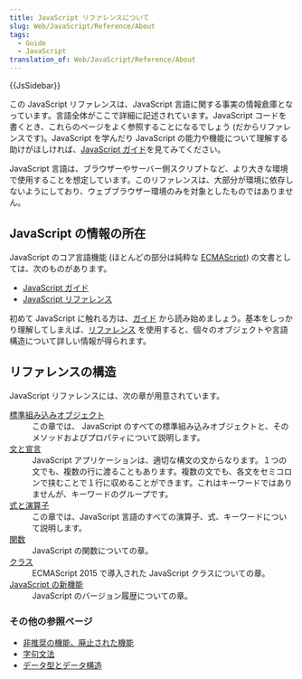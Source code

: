 ```yaml
---
title: JavaScript リファレンスについて
slug: Web/JavaScript/Reference/About
tags:
  - Guide
  - JavaScript
translation_of: Web/JavaScript/Reference/About
---
```

<div>{{JsSidebar}}</div>

<p>この JavaScript リファレンスは、JavaScript 言語に関する事実の情報倉庫となっています。言語全体がここで詳細に記述されています。JavaScript コードを書くとき、これらのページをよく参照することになるでしょう (だからリファレンスです)。JavaScript を学んだり JavaScript の能力や機能について理解する助けがほしければ、<a href="/ja/docs/Web/JavaScript/Guide">JavaScript ガイド</a>を見てみてください。</p>

<p>JavaScript 言語は、ブラウザーやサーバー側スクリプトなど、より大きな環境で使用することを想定しています。このリファレンスは、大部分が環境に依存しないようにしており、ウェブブラウザー環境のみを対象としたものではありません。</p>

<h2 id="Where_to_find_JavaScript_information">JavaScript の情報の所在</h2>

<p>JavaScript のコア言語機能 (ほとんどの部分は純粋な <a href="/ja/docs/Web/JavaScript/Language_Resources">ECMAScript</a>) の文書としては、次のものがあります。</p>

<ul>
 <li><a href="/ja/docs/Web/JavaScript/Guide">JavaScript ガイド</a></li>
 <li><a href="/ja/docs/Web/JavaScript/Reference">JavaScript リファレンス</a></li>
</ul>

<p>初めて JavaScript に触れる方は、<a href="/ja/docs/Web/JavaScript/Guide">ガイド</a> から読み始めましょう。基本をしっかり理解してしまえば、<a href="/ja/docs/Web/JavaScript/Reference">リファレンス</a> を使用すると、個々のオブジェクトや言語構造について詳しい情報が得られます。</p>

<h2 id="Structure_of_the_reference">リファレンスの構造</h2>

<p>JavaScript リファレンスには、次の章が用意されています。</p>

<dl>
 <dt><a href="/ja/docs/Web/JavaScript/Reference/Global_Objects">標準組み込みオブジェクト</a></dt>
 <dd>この章では、 JavaScript のすべての標準組み込みオブジェクトと、そのメソッドおよびプロパティについて説明します。</dd>
 <dt><a href="/ja/docs/Web/JavaScript/Reference/Statements">文と宣言</a></dt>
 <dd>JavaScript アプリケーションは、適切な構文の文からなります。１つの文でも、複数の行に渡ることもあります。複数の文でも、各文をセミコロンで挟むことで１行に収めることができます。これはキーワードではありませんが、キーワードのグループです。</dd>
 <dt><a href="/ja/docs/Web/JavaScript/Reference/Operators">式と演算子</a></dt>
 <dd>この章では、JavaScript 言語のすべての演算子、式、キーワードについて説明します。</dd>
 <dt><a href="/ja/docs/Web/JavaScript/Reference/Functions">関数</a></dt>
 <dd>JavaScript の関数についての章。</dd>
 <dt><a href="/ja/docs/Web/JavaScript/Reference/Classes">クラス</a></dt>
 <dd>ECMAScript 2015 で導入された JavaScript クラスについての章。</dd>
 <dt><a href="/ja/docs/Web/JavaScript/New_in_JavaScript">JavaScript の新機能</a></dt>
 <dd>JavaScript のバージョン履歴についての章。</dd>
</dl>

<h3 id="More_reference_pages">その他の参照ページ</h3>

<ul>
 <li><a href="/ja/docs/Web/JavaScript/Reference/Deprecated_and_obsolete_features">非推奨の機能、廃止された機能</a></li>
 <li><a href="/ja/docs/Web/JavaScript/Reference/Lexical_grammar">字句文法</a></li>
 <li><a href="/ja/docs/Web/JavaScript/Data_structures">データ型とデータ構造</a></li>
</ul>
